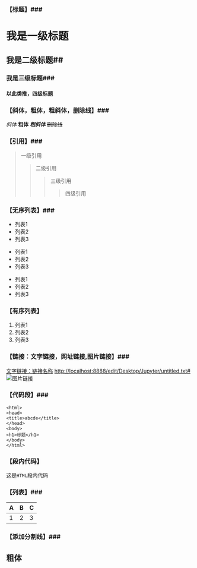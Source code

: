 ### 【标题】###

# 我是一级标题 #
## 我是二级标题##
### 我是三级标题###
#### 以此类推，四级标题 ####

### 【斜体，粗体，粗斜体，删除线】###
*斜体*
**粗体**
***粗斜体***
~~删除线~~

### 【引用】###
> 一级引用
>> 二级引用
>>> 三级引用
>>>> 四级引用


### 【无序列表】###
- 列表1
- 列表2
- 列表3
 * 列表1
 * 列表2
 * 列表3
  + 列表1
  + 列表2
  + 列表3

### 【有序列表】 ###
1. 列表1
2. 列表2
3. 列表3



### 【链接：文字链接，网址链接,图片链接】###
[文字链接：链接名称](http://localhost:8888/edit/Desktop/Jupyter/untitled.txt#)
<http://localhost:8888/edit/Desktop/Jupyter/untitled.txt#>
![图片链接](https://upload-images.jianshu.io/upload_images/329784-d0eb7c0517dbc2df.jpeg)


### 【代码段】###
```
<html>
<head>
<title>abcde</title>
</head>
<body>
<h1>标题</h1>
</body>
</html>
```

### 【段内代码】 ###
这是` HTML `段内代码



### 【列表】###
|A|B|C|
|-|-|-|
|1|2|3|


### 【添加分割线】###
**粗体**
----------------------------

